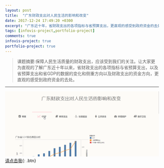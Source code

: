 ```yaml
---
layout: post
title:  "广东财政支出对人民生活的影响和改变"
date: 2017-12-24 17:49:20 +0300
excerpt: "广东近十年，省财政支出的各项指标与省预算支出，更直观的感受到政府资金的去处。" 
tags: [infovis-project,portfolio-project]
comments: true
infovis-project: true
portfolio-project: true
---
```



>课题摘要:保障人民生活质量的财政支出，应该受到我们的关注。让大家更为直观的了解广东近十年以来，省财政支出的各项指标与省预算支出，以及省预算支出和省GDP的数据的变化和侧重方向以及财政支出的资金方向，更直观的感受到政府资金的去处。<br/>  
---

![期中专案](/assets/img/the-exam-project.gif)
[请点击我](/infovis/the-exam-project/index.html){: .btn}

